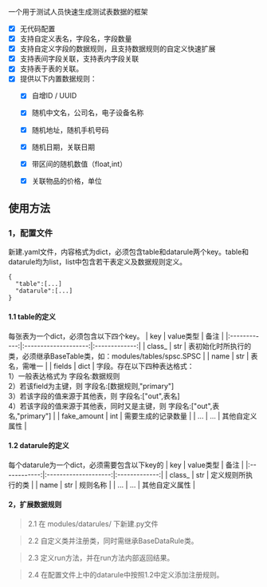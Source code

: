 
一个用于测试人员快速生成测试表数据的框架

- [x] 无代码配置
- [x] 支持自定义表名，字段名，字段数量
- [x] 支持自定义字段的数据规则，且支持数据规则的自定义快速扩展
- [x] 支持表间字段关联，支持表内字段关联
- [x] 支持表于表的关联。
- [x] 提供以下内置数据规则：
    - [x] 自增ID / UUID
    - [x] 随机中文名，公司名，电子设备名称
    - [x] 随机地址，随机手机号码
    - [x] 随机日期，关联日期
    - [x] 带区间的随机数值（float,int）
    - [x] 关联物品的价格，单位

  
## 使用方法

### 1，配置文件

新建.yaml文件，内容格式为dict，必须包含table和datarule两个key。table和datarule均为list，list中包含若干表定义及数据规则定义。

```
{
  "table":[...]
  "datarule":[...]
}
```

#### 1.1 table的定义
每张表为一个dict，必须包含以下四个key。
|   key | value类型         |   备注 | 
|:------------:|:--------------------:|:-------------:|
|           class_ | str |            表初始化时所执行的类，必须继承BaseTable类，如：modules/tables/spsc.SPSC |
|           name | str |            表名，需唯一 |
|           fields | dict |            字段。存在以下四种表达格式：<br>1）一般表达格式为 字段名:数据规则<br>2）若该field为主键，则 字段名:[数据规则,"primary"]<br>3）若该字段的值来源于其他表，则 字段名:["out",表名]<br>4）若该字段的值来源于其他表，同时又是主键，则 字段名:["out",表名,"primary"] |
|           fake_amount | int |            需要生成的记录数量 |
|           ... | ... |            其他自定义属性 |


#### 1.2 datarule的定义
每个datarule为一个dict，必须需要包含以下key的
|   key | value类型         |   备注 | 
|:------------:|:--------------------:|:-------------:|
|  class_ | str | 定义规则所执行的类 |
|  name | str | 规则名称 |
|           ... | ... |            其他自定义属性 |

#### 2，扩展数据规则

>2.1 在 modules/datarules/ 下新建.py文件

>2.2 自定义类并注册类，同时需继承BaseDataRule类。

>2.3 定义run方法，并在run方法内部返回结果。

>2.4 在配置文件上中的datarule中按照1.2中定义添加注册规则。
